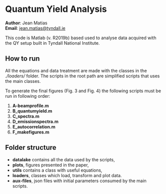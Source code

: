 # Quantum Yield Analysis

**Author**: Jean Matias \
**Email**: jean.matias@tyndall.ie 

This code is Matlab (v. R2019b) based used to analyse data acquired with the QY setup built in Tyndall National Institute. 

## How to run

All the equations and data treatment are made with the classes in the *./loaders/* folder. The scripts in the root path are simplified scripts that uses the main classes.  

To generate the final figures (Fig. 3 and Fig. 4) the following scripts must be run in following order:

1. **A-beamprofile.m**
2. **B_quantumyield.m**
3. **C_spectra.m**
4. **D_emissionspectra.m**
5. **E_autocorrelation.m**
6. **F_makefigures.m**

## Folder structure

+ **datalake** contains all the data used by the scripts,
+ **plots**, figures presented in the paper,
+ **utils** contains a class with useful equations,
+ **loaders**, classes which load, transform and plot data.
+ **aux-files**, json files with initial parameters consumed by the main scripts.
